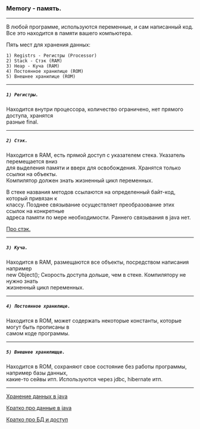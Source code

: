 ### Memory - память.
- - -
В любой программе, используются переменные, и сам написанный код.  
Все это находится в памяти вашего компьютера.  

Пять мест для хранения данных:  

    1) Registrs - Регистры (Processor)
    2) Stack - Стэк (RAM)
    3) Heap - Куча (RAM)
    4) Постоянное хранилице (ROM)
    5) Внешнее хранилице (ROM)
    
- - -
##### `1) Регистры.`  

Находится внутри процессора, количество ограничено, нет прямого доступа, хранятся  
разные final.  
- - -
##### `2) Стэк.`  

Находится в RAM, есть прямой доступ с указателем стека. Указатель перемещается вниз  
для выделения памяти и вверх для освобождения. Хранятся только ссылки на объекты.  
Компилятор должен знать жизненный цикл переменных.  

В стеке названия методов ссылаются на определенный байт-код, который привязан к  
классу. Позднее связывание осуществляет преобразование этих ссылок на конкретные  
адреса памяти по мере необходимости. Раннего связывания в java нет.  

[Про стэк.](https://javatalks.ru/topics/12399)
- - -
##### `3) Куча.`  

Находится в RAM, размещаются все объекты, посредством написания например  
new Object(); Скорость доступа дольше, чем  в стеке. Компилятору не нужно знать  
жизненный цикл переменных.  
- - -
##### `4) Постоянное хранилице.`  

Находится в ROM, может содержать некоторые константы, которые могут быть прописаны в  
самом коде программы.  
- - -
##### `5) Внешнее хранилищце.`  

Находится в ROM, сохраняют свое состояние без работы программы, например базы данных,  
какие-то сейвы итп. Используются через jdbc, hibernate итп.  
- - -
[Хранение данных в java](https://proft.me/2014/06/7/kak-java-hranit-dannye-v-pamyati/)

[Кратко про данные в java](http://www.quizful.net/interview/java/data-store-methods)

[Кратко про БД и доступ](http://www.berdaflex.com/ru/java/articles/using_hibernate_java_persistence/ar01s01.html)

